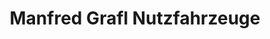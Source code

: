 ---
title: "Manfred Grafl Nutzfahrzeuge"
url: /altach/manfred-grafl-nutzfahrzeuge/
shop: Autohaus
---